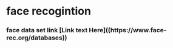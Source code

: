 
<h1>face recogintion</h1>
<h3>face data set link [Link text Here]((https://www.face-rec.org/databases))  </h3>
